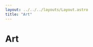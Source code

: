 ```yaml
---
layout: ../../../layouts/Layout.astro
title: "Art"
---
```

<div class="container">
  <h1>Art</h1>
  <div class="grid">
  </div>
</div>
